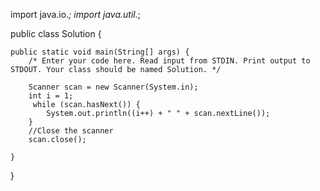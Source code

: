 <!-- "In computing, End Of File (commonly abbreviated EOF) is a condition in a computer operating system where no more data can be read from a data source." — (Wikipedia: End-of-file)

The challenge here is to read n lines of input until you reach EOF, then number and print all n lines of content.

Hint: Java's Scanner.hasNext() method is helpful for this problem.

Input Format

Read some unknown n lines of input from stdin(System.in) until you reach EOF; each line of input contains a non-empty String.

Output Format

For each line, print the line number, followed by a single space, and then the line content received as input.

Sample Input

Hello world
I am a file
Read me until end-of-file.
Sample Output

1 Hello world
2 I am a file
3 Read me until end-of-file. -->

<!-- Code: -->

import java.io.*;
import java.util.*;

public class Solution {

    public static void main(String[] args) {
        /* Enter your code here. Read input from STDIN. Print output to STDOUT. Your class should be named Solution. */
        
        Scanner scan = new Scanner(System.in);
        int i = 1;
         while (scan.hasNext()) {  
            System.out.println((i++) + " " + scan.nextLine());  
        }  
        //Close the scanner  
        scan.close();

    }
}
